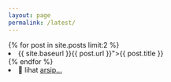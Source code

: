 ```yaml
---
layout: page
permalink: /latest/
---
```


<div class="depan">
  {% for post in site.posts limit:2 %}
      <li>{{ site.baseurl }}{{ post.url }}">{{ post.title }}</a></li>
  {% endfor %}
</div>
<li>📂 lihat <a href="https://bryantara.com/artikel">arsip...</a></li>
